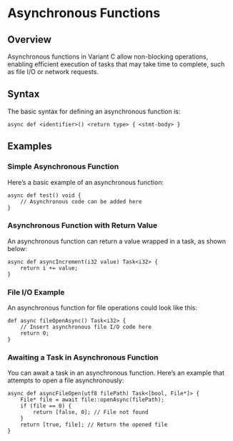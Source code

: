 # Asynchronous Functions

## Overview

Asynchronous functions in Variant C allow non-blocking operations, enabling efficient execution of tasks that may take time to complete, such as file I/O or network requests.

## Syntax

The basic syntax for defining an asynchronous function is:

```plaintext
async def <identifier>() <return type> { <stmt-body> }
```

## Examples

### Simple Asynchronous Function

Here’s a basic example of an asynchronous function:

```plaintext
async def test() void {
    // Asynchronous code can be added here
}
```

### Asynchronous Function with Return Value

An asynchronous function can return a value wrapped in a task, as shown below:

```plaintext
async def asyncIncrement(i32 value) Task<i32> {
    return i += value;
}
```

### File I/O Example

An asynchronous function for file operations could look like this:

```plaintext
def async fileOpenAsync() Task<i32> {
    // Insert asynchronous file I/O code here
    return 0;
}
```

### Awaiting a Task in Asynchronous Function

You can await a task in an asynchronous function. Here’s an example that attempts to open a file asynchronously:

```plaintext
async def asyncFileOpen(utf8 filePath) Task<[bool, File*]> {
    File* file = await file::openAsync(filePath);
    if (file == 0) {
        return [false, 0]; // File not found
    }
    return [true, file]; // Return the opened file
}
```
